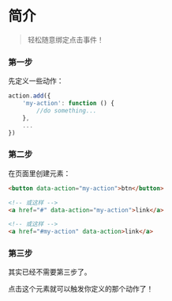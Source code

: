 # 简介

> 轻松随意绑定点击事件！

### 第一步

先定义一些动作：

```js
action.add({
    'my-action': function () {
        //do something...
    },
    ...
})
```

### 第二步

在页面里创建元素：

```html
<button data-action="my-action">btn</button>

<!-- 或这样 -->
<a href="#" data-action="my-action">link</a>

<!-- 或这样 -->
<a href="#my-action" data-action>link</a>
```

### 第三步

其实已经不需要第三步了。

点击这个元素就可以触发你定义的那个动作了！
